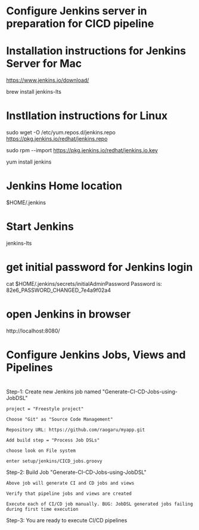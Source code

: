 # ######################################################################
# Configure Jenkins server in preparation for CICD pipeline
# ######################################################################

# Installation instructions for  Jenkins Server for Mac 

https://www.jenkins.io/download/

brew install jenkins-lts

# Instllation instructions for Linux

sudo wget -O /etc/yum.repos.d/jenkins.repo https://pkg.jenkins.io/redhat/jenkins.repo

sudo rpm --import https://pkg.jenkins.io/redhat/jenkins.io.key

yum install jenkins

# Jenkins Home location

$HOME/.jenkins

# Start Jenkins

jenkins-lts

# get initial password for Jenkins login
cat  $HOME/.jenkins/secrets/initialAdminPassword
Password is: 82e6_PASSWORD_CHANGED_7e4a9f02a4

# open Jenkins in browser
http://localhost:8080/

# ######################################################################
# Configure Jenkins Jobs, Views and Pipelines
# ######################################################################

Step-1: Create new Jenkins job named "Generate-CI-CD-Jobs-using-JobDSL" 

	project = "Freestyle project"

	Choose "Git" as "Source Code Management"

	Repository URL: https://github.com/raogaru/myapp.git

	Add build step = "Process Job DSLs" 

	choose look on File system 

	enter setup/jenkins/CICD_jobs.groovy

Step-2: Build Job "Generate-CI-CD-Jobs-using-JobDSL"

	Above job will generate CI and CD jobs and views

	Verify that pipeline jobs and views are created

	Execute each of CI/CD job manually. BUG: JobDSL generated jobs failing during first time execution

Step-3: You are ready to execute CI/CD pipelines

# ######################################################################

